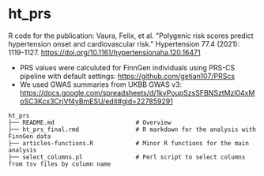 # ht_prs
R code for the publication: Vaura, Felix, et al. "Polygenic risk scores predict hypertension onset and cardiovascular risk." Hypertension 77.4 (2021): 1119-1127.
https://doi.org/10.1161/hypertensionaha.120.16471

* PRS values were calculuted for FinnGen individuals using PRS-CS pipeline with default settings: https://github.com/getian107/PRScs
* We used GWAS summaries from UKBB GWAS v3: https://docs.google.com/spreadsheets/d/1kvPoupSzsSFBNSztMzl04xMoSC3Kcx3CrjVf4yBmESU/edit#gid=227859291

```
ht_prs
├── README.md                 		# Overview
├── ht_prs_final.rmd          		# R markdown for the analysis with FinnGen data
├── articles-functions.R      		# Minor R functions for the main analysis
├── select_columns.pl         		# Perl script to select columns from tsv files by column name
	
```
